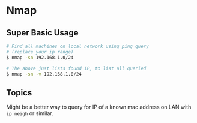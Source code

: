 # Nmap

## Super Basic Usage

```sh
# Find all machines on local network using ping query
# (replace your ip range)
$ nmap -sn 192.168.1.0/24

# The above just lists found IP, to list all queried
$ nmap -sn -v 192.168.1.0/24
```


## Topics

Might be a better way to query for IP of a known mac address on LAN with `ip neigh` or similar.

